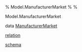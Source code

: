 % Model.ManufacturerMarket
% 
% 

Model.ManufacturerMarket

data
[ManufacturerMarket](Model-ManufacturerMarket.html#t:ManufacturerMarket)

[relation](Model-ManufacturerMarket.html#v:relation)

[schema](Model-ManufacturerMarket.html#v:schema)
